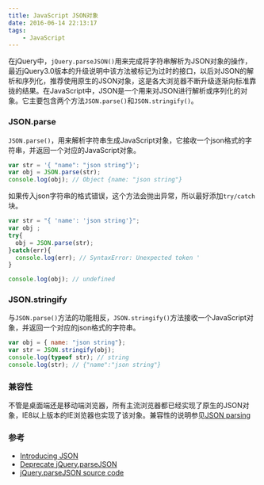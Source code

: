 ```yaml
---
title: JavaScript JSON对象
date: 2016-06-14 22:13:17
tags:
    - JavaScript
---
```


在jQuery中，`jQuery.parseJSON()`用来完成将字符串解析为JSON对象的操作，最近jQuery3.0版本的升级说明中该方法被标记为过时的接口，以后对JSON的解析和序列化，推荐使用原生的JSON对象，这是各大浏览器不断升级逐渐向标准靠拢的结果。在JavaScript中，JSON是一个用来对JSON进行解析或序列化的对象。它主要包含两个方法`JSON.parse()`和`JSON.stringify()`。

### JSON.parse

`JSON.parse()`，用来解析字符串生成JavaScript对象，它接收一个json格式的字符串，并返回一个对应的JavaScript对象。

```js
var str = '{ "name": "json string"}';
var obj = JSON.parse(str);
console.log(obj); // Object {name: "json string"}
```
如果传入json字符串的格式错误，这个方法会抛出异常，所以最好添加`try/catch`块。

```js
var str = "{ 'name': 'json string'}";
var obj ;
try{
  obj = JSON.parse(str);
}catch(err){
  console.log(err); // SyntaxError: Unexpected token '
}

console.log(obj); // undefined
```

### JSON.stringify

与`JSON.parse()`方法的功能相反，`JSON.stringify()`方法接收一个JavaScript对象，并返回一个对应的json格式的字符串。

```js
var obj = { name: "json string"};
var str = JSON.stringify(obj);
console.log(typeof str); // string
console.log(str); // {"name":"json string"}
```

### 兼容性

不管是桌面端还是移动端浏览器，所有主流浏览器都已经实现了原生的JSON对象，IE8以上版本的IE浏览器也实现了该对象。兼容性的说明参见[JSON parsing][2]


### 参考

+ [Introducing JSON][1]
+ [Deprecate jQuery.parseJSON][3]
+ [jQuery.parseJSON source code][4]


[1]: http://json.org/
[2]: http://caniuse.com/json
[3]: https://github.com/jquery/jquery/issues/2800
[4]: https://github.com/jquery/jquery/blob/1.12-stable/src/ajax/parseJSON.js